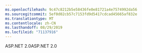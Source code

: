```yaml
---
ms.openlocfilehash: 9c47c8212b5e58436fe0e81721a4e7574992da56
ms.sourcegitcommit: 5ef0d02cb57c7153fd9d5417cdcad45665af832e
ms.translationtype: MT
ms.contentlocale: zh-CN
ms.lasthandoff: 08/29/2019
ms.locfileid: "71137916"
---
```

<span data-ttu-id="d95bb-101">ASP.NET 2.0</span><span class="sxs-lookup"><span data-stu-id="d95bb-101">ASP.NET 2.0</span></span>